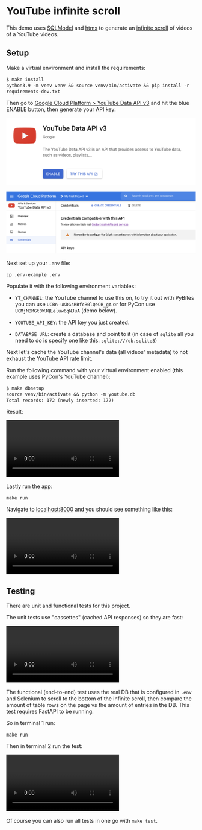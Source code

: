 # YouTube infinite scroll

This demo uses [SQLModel](https://sqlmodel.tiangolo.com/) and [htmx](https://htmx.org/) to generate an [infinite scroll](https://htmx.org/examples/infinite-scroll/) of videos of a YouTube videos.

## Setup

Make a virtual environment and install the requirements:

```
$ make install
python3.9 -m venv venv && source venv/bin/activate && pip install -r requirements-dev.txt
```

Then go to [Google Cloud Platform > YouTube Data API v3](https://console.cloud.google.com/apis/library/youtube.googleapis.com?project=top-repos) and hit the blue ENABLE button, then generate your API key:

![enable the API](assets/youtube-api1.png)

![create an API key](assets/youtube-api2.png)

Next set up your `.env` file:

```
cp .env-example .env
```

Populate it with the following environment variables:

- `YT_CHANNEL`: the YouTube channel to use this on, to try it out with PyBites you can use `UCBn-uKDGsRBfcB0lQeOB_gA` or for PyCon use `UCMjMBMGt0WJQLeluw6qNJuA` (demo below).

- `YOUTUBE_API_KEY`: the API key you just created.

- `DATABASE_URL`: create a database and point to it (in case of `sqlite` all you need to do is specify one like this: `sqlite:///db.sqlite3`)

Next let's cache the YouTube channel's data (all videos' metadata) to not exhaust the YouTube API rate limit.

Run the following command with your virtual environment enabled (this example uses PyCon's YouTube channel):

```
$ make dbsetup
source venv/bin/activate && python -m youtube.db
Total records: 172 (newly inserted: 172)
```

Result:

<video src="https://user-images.githubusercontent.com/387927/133118592-87d5b8d3-a87c-4be3-81f1-8457c0eb182c.mp4" controls="controls" style="max-width: 730px;">
</video>

Lastly run the app:

```
make run
```

Navigate to [localhost:8000](http://localhost:8000/) and you should see something like this:

<video src="https://user-images.githubusercontent.com/387927/133118934-29655671-8d4e-4483-8a3e-cdffe0fabbd4.mp4" controls="controls" style="max-width: 730px;">
</video>

## Testing

There are unit and functional tests for this project.

The unit tests use "cassettes" (cached API responses) so they are fast:

<video src="https://user-images.githubusercontent.com/387927/133856835-408899a1-4e57-4bce-8bfd-d22f32b4f37b.mp4" controls="controls" style="max-width: 730px;">
</video>

The functional (end-to-end) test uses the real DB that is configured in `.env` and Selenium to scroll to the bottom of the infinite scroll, then compare the amount of table rows on the page vs the amount of entries in the DB. This test requires FastAPI to be running.

So in terminal 1 run:

```
make run
```

Then in terminal 2 run the test:

<video src="https://user-images.githubusercontent.com/387927/133856764-1b8e776f-5c43-4910-ad4d-7c53172a3f43.mp4" controls="controls" style="max-width: 730px;">
</video>

Of course you can also run all tests in one go with `make test`.
